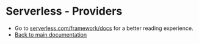 <!--
title: Serverless - Providers
menuText: Serverless Providers
layout: Doc
-->

# Serverless - Providers

* Go to [serverless.com/framework/docs](https://www.serverless.com/framework/docs) for a better reading experience.
* [Back to main documentation](../README.md)